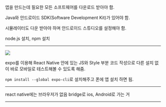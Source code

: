 앱을 만드는데 필요한 모든 소프트웨어를 다운로드 받아야 함.

Java와 안드로이드 SDK(Software Development Kit)가 있어야 함.

시뮬레이터도 다운 받아야 하며 안드로이드 스튜디오를 설정해야 함.

node.js 설치, npm 설치

---

![](C:\Users\cheecrma\AppData\Roaming\marktext\images\2022-09-13-22-22-42-image.png)

expo를 이용해 React Native 안에 있는 JS와 Style 부분 코드 작성으로 다른 설치 없이 바로 모바일로 테스트해볼 수 있도록 해줌.

`npm install --global expo-cli`로 설치해주고 폰에 앱 설치 하면 됨.

---

react native에는 브라우저가 없음 bridge로 ios, Android로 가는 거

---


